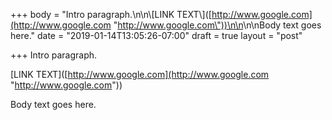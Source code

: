 +++
body = "Intro paragraph.\n\n\\[LINK TEXT\\]([http://www.google.com](http://www.google.com \"http://www.google.com\"))\n\n<!--more-->\n\nBody text goes here."
date = "2019-01-14T13:05:26-07:00"
draft = true
layout = "post"

+++
Intro paragraph.

\[LINK TEXT\]([http://www.google.com](http://www.google.com "http://www.google.com"))

<!--more-->

Body text goes here.